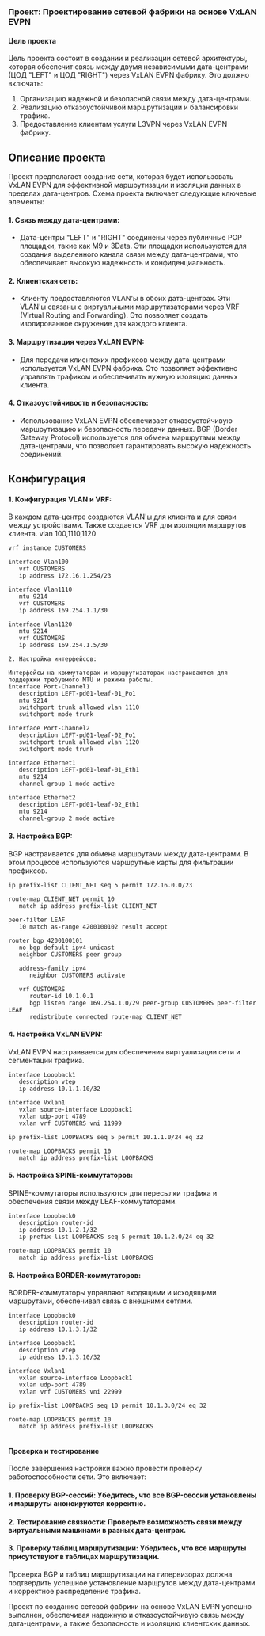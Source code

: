 ### Проект: Проектирование сетевой фабрики на основе VxLAN EVPN

#### Цель проекта

Цель проекта состоит в создании и реализации сетевой архитектуры, которая обеспечит связь между двумя независимыми дата-центрами (ЦОД "LEFT" и ЦОД "RIGHT") через VxLAN EVPN фабрику. Это должно включать:

1. Организацию надежной и безопасной связи между дата-центрами.
2. Реализацию отказоустойчивой маршрутизации и балансировки трафика.
3. Предоставление клиентам услуги L3VPN через VxLAN EVPN фабрику.

## Описание проекта

Проект предполагает создание сети, которая будет использовать VxLAN EVPN для эффективной маршрутизации и изоляции данных в пределах дата-центров. Схема проекта включает следующие ключевые элементы:

#### 1. Связь между дата-центрами:
   - Дата-центры "LEFT" и "RIGHT" соединены через публичные POP площадки, такие как M9 и 3Data. Эти площадки используются для создания выделенного канала связи между дата-центрами, что обеспечивает высокую надежность и конфиденциальность.

#### 2. Клиентская сеть:
   - Клиенту предоставляются VLAN'ы в обоих дата-центрах. Эти VLAN'ы связаны с виртуальными маршрутизаторами через VRF (Virtual Routing and Forwarding). Это позволяет создать изолированное окружение для каждого клиента.

#### 3. Маршрутизация через VxLAN EVPN:
   - Для передачи клиентских префиксов между дата-центрами используется VxLAN EVPN фабрика. Это позволяет эффективно управлять трафиком и обеспечивать нужную изоляцию данных клиента.

#### 4. Отказоустойчивость и безопасность:
   - Использование VxLAN EVPN обеспечивает отказоустойчивую маршрутизацию и безопасность передачи данных. BGP (Border Gateway Protocol) используется для обмена маршрутами между дата-центрами, что позволяет гарантировать высокую надежность соединений.

## Конфигурация

#### 1. Конфигурация VLAN и VRF:

В каждом дата-центре создаются VLAN'ы для клиента и для связи между устройствами. Также создается VRF для изоляции маршрутов клиента.
vlan 100,1110,1120

```
vrf instance CUSTOMERS

interface Vlan100
   vrf CUSTOMERS
   ip address 172.16.1.254/23

interface Vlan1110
   mtu 9214
   vrf CUSTOMERS
   ip address 169.254.1.1/30

interface Vlan1120
   mtu 9214
   vrf CUSTOMERS
   ip address 169.254.1.5/30

2. Настройка интерфейсов:

Интерфейсы на коммутаторах и маршрутизаторах настраиваются для поддержки требуемого MTU и режима работы.
interface Port-Channel1
   description LEFT-pd01-leaf-01_Po1
   mtu 9214
   switchport trunk allowed vlan 1110
   switchport mode trunk

interface Port-Channel2
   description LEFT-pd01-leaf-02_Po1
   switchport trunk allowed vlan 1120
   switchport mode trunk

interface Ethernet1
   description LEFT-pd01-leaf-01_Eth1
   mtu 9214
   channel-group 1 mode active

interface Ethernet2
   description LEFT-pd01-leaf-02_Eth1
   mtu 9214
   channel-group 2 mode active

   ```

#### 3. Настройка BGP:

BGP настраивается для обмена маршрутами между дата-центрами. В этом процессе используются маршрутные карты для фильтрации префиксов.

```
ip prefix-list CLIENT_NET seq 5 permit 172.16.0.0/23

route-map CLIENT_NET permit 10
   match ip address prefix-list CLIENT_NET

peer-filter LEAF
   10 match as-range 4200100102 result accept

router bgp 4200100101
   no bgp default ipv4-unicast
   neighbor CUSTOMERS peer group

   address-family ipv4
      neighbor CUSTOMERS activate

   vrf CUSTOMERS
      router-id 10.1.0.1
      bgp listen range 169.254.1.0/29 peer-group CUSTOMERS peer-filter LEAF
      redistribute connected route-map CLIENT_NET

```

#### 4. Настройка VxLAN EVPN:


VxLAN EVPN настраивается для обеспечения виртуализации сети и сегментации трафика.

```
interface Loopback1
   description vtep
   ip address 10.1.1.10/32

interface Vxlan1
   vxlan source-interface Loopback1
   vxlan udp-port 4789
   vxlan vrf CUSTOMERS vni 11999

ip prefix-list LOOPBACKS seq 5 permit 10.1.1.0/24 eq 32

route-map LOOPBACKS permit 10
   match ip address prefix-list LOOPBACKS

```

#### 5. Настройка SPINE-коммутаторов:

SPINE-коммутаторы используются для пересылки трафика и обеспечения связи между LEAF-коммутаторами.

```
interface Loopback0
   description router-id
   ip address 10.1.2.1/32
   ip prefix-list LOOPBACKS seq 5 permit 10.1.2.0/24 eq 32

route-map LOOPBACKS permit 10
   match ip address prefix-list LOOPBACKS

```

#### 6. Настройка BORDER-коммутаторов:

BORDER-коммутаторы управляют входящими и исходящими маршрутами, обеспечивая связь с внешними сетями.

```
interface Loopback0
   description router-id
   ip address 10.1.3.1/32

interface Loopback1
   description vtep
   ip address 10.1.3.10/32

interface Vxlan1
   vxlan source-interface Loopback1
   vxlan udp-port 4789
   vxlan vrf CUSTOMERS vni 22999

ip prefix-list LOOPBACKS seq 10 permit 10.1.3.0/24 eq 32

route-map LOOPBACKS permit 10
   match ip address prefix-list LOOPBACKS
   
```
#### Проверка и тестирование

После завершения настройки важно провести проверку работоспособности сети. Это включает:

#### 1. Проверку BGP-сессий: Убедитесь, что все BGP-сессии установлены и маршруты анонсируются корректно.
#### 2. Тестирование связности: Проверьте возможность связи между виртуальными машинами в разных дата-центрах.
#### 3. Проверку таблиц маршрутизации: Убедитесь, что все маршруты присутствуют в таблицах маршрутизации.

Проверка BGP и таблиц маршрутизации на гипервизорах должна подтвердить успешное установление маршрутов между дата-центрами и корректное распределение трафика.

Проект по созданию сетевой фабрики на основе VxLAN EVPN успешно выполнен, обеспечивая надежную и отказоустойчивую связь между дата-центрами, а также безопасность и изоляцию клиентских данных.

